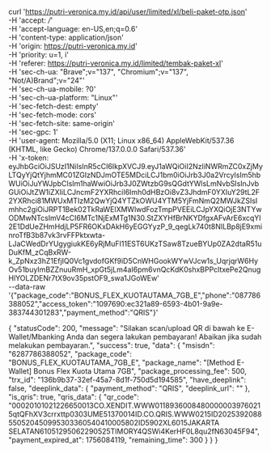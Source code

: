 curl 'https://putri-veronica.my.id/api/user/limited/xl/beli-paket-otp.json' \
  -H 'accept: */*' \
  -H 'accept-language: en-US,en;q=0.6' \
  -H 'content-type: application/json' \
  -H 'origin: https://putri-veronica.my.id' \
  -H 'priority: u=1, i' \
  -H 'referer: https://putri-veronica.my.id/limited/tembak-paket-xl' \
  -H 'sec-ch-ua: "Brave";v="137", "Chromium";v="137", "Not/A)Brand";v="24"' \
  -H 'sec-ch-ua-mobile: ?0' \
  -H 'sec-ch-ua-platform: "Linux"' \
  -H 'sec-fetch-dest: empty' \
  -H 'sec-fetch-mode: cors' \
  -H 'sec-fetch-site: same-origin' \
  -H 'sec-gpc: 1' \
  -H 'user-agent: Mozilla/5.0 (X11; Linux x86_64) AppleWebKit/537.36 (KHTML, like Gecko) Chrome/137.0.0.0 Safari/537.36' \
  -H 'x-token: eyJhbGciOiJSUzI1NiIsInR5cCI6IkpXVCJ9.eyJ1aWQiOiI2NzliNWRmZC0xZjMyLTQyYjQtYjhmMC01ZGIzNDJmOTE5MDciLCJ1bm0iOiJrb3J0a2VrcyIsIm5hbWUiOiJuYWJpbCIsIm1haWwiOiJrb3J0ZWtzbG9sQGdtYWlsLmNvbSIsInJvbGUiOiJtZW1iZXIiLCJncmF2YXRhciI6Imh0dHBzOi8vZ3JhdmF0YXIuY29tL2F2YXRhci81MWUxMTIzM2QwYjQ4YTZkOWU4YTM5YjFmNmQ2MWJkZSIsImhhc2giOiJRPT1Bek02TkRaWElXMWlwdFozTmpPVEEiLCJpYXQiOjE3NTYwODMwNTcsImV4cCI6MTc1NjExMTg1N30.StZXYHfBrNKYDfgxAFvArE6xcqYI2E1DdUeZHmHdjLP5FR6OKxDAkH6yEGGYyzP_9_qegLk740t8NILBp8jE9xminroTfB3b87vk3rvFFPktxwta-LJaCWedDrYUgygiukKE6yRjMuFI11EST6UKzTSaw8TzueBYUp0ZA2dtaR51uDuKfM_zCqBxRW-k_ZpNxz3hZ1EfjIQ0Vc1gvdofGKf9iD5CnWHGookWYwVJcw1s_UqrjqrW6HyOv51buyImBZZnuuRmH_xpGt5jLm4aI6pm6vnQcKdK0shxBPPcltxePe2QnugHlYOLZDENr7tX9ov35pstOF9_swa1JGoWEw' \
  --data-raw '{"package_code":"BONUS_FLEX_KUOTAUTAMA_7GB_E","phone":"087786388052","access_token":"1097690:ec321a89-6593-4b01-9a9e-383744301283","payment_method":"QRIS"}'


{
    "statusCode": 200,
    "message": "Silakan scan/upload QR di bawah ke E-Wallet/Mbanking Anda dan segera lakukan pembayaran! Abaikan jika sudah melakukan pembayaran.",
    "success": true,
    "data": {
        "msisdn": "6287786388052",
        "package_code": "BONUS_FLEX_KUOTAUTAMA_7GB_E",
        "package_name": "[Method E-Wallet] Bonus Flex Kuota Utama 7GB",
        "package_processing_fee": 500,
        "trx_id": "136b9b37-32ef-45a7-8d1f-750d5d194585",
        "have_deeplink": false,
        "deeplink_data": {
            "payment_method": "QRIS",
            "deeplink_url": ""
        },
        "is_qris": true,
        "qris_data": {
            "qr_code": "00020101021226650013CO.XENDIT.WWW01189360084800000039760215qtQFhXV3crrxttp0303UME51370014ID.CO.QRIS.WWW0215ID2025392088550520450995303360540410005802ID5902XL6015JAKARTA SELATAN61051295062290525TlMORY4QSWi4KerHF0L8qu2fN63045F94",
            "payment_expired_at": 1756084119,
            "remaining_time": 300
        }
    }
}
